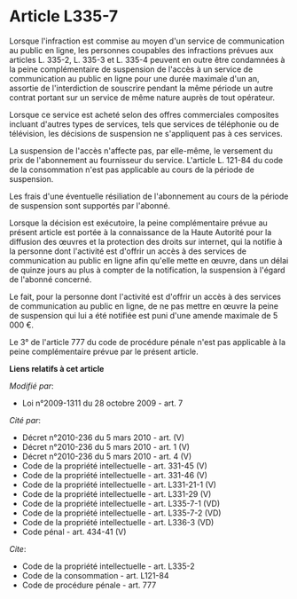 # Article L335-7

Lorsque l'infraction est commise au moyen d'un service de communication au public en ligne, les personnes coupables des
infractions prévues aux articles L. 335-2, L. 335-3 et L. 335-4 peuvent en outre être condamnées à la peine complémentaire de
suspension de l'accès à un service de communication au public en ligne pour une durée maximale d'un an, assortie de
l'interdiction de souscrire pendant la même période un autre contrat portant sur un service de même nature auprès de tout
opérateur. 

Lorsque ce service est acheté selon des offres commerciales composites incluant d'autres types de services, tels que services
de téléphonie ou de télévision, les décisions de suspension ne s'appliquent pas à ces services. 

La suspension de l'accès n'affecte pas, par elle-même, le versement du prix de l'abonnement au fournisseur du service.
L'article L. 121-84 du code de la consommation n'est pas applicable au cours de la période de suspension. 

Les frais d'une éventuelle résiliation de l'abonnement au cours de la période de suspension sont supportés par l'abonné. 

Lorsque la décision est exécutoire, la peine complémentaire prévue au présent article est portée à la connaissance de la
Haute Autorité pour la diffusion des œuvres et la protection des droits sur internet, qui la notifie à la personne dont
l'activité est d'offrir un accès à des services de communication au public en ligne afin qu'elle mette en œuvre, dans un
délai de quinze jours au plus à compter de la notification, la suspension à l'égard de l'abonné concerné. 

Le fait, pour la personne dont l'activité est d'offrir un accès à des services de communication au public en ligne, de ne pas
mettre en œuvre la peine de suspension qui lui a été notifiée est puni d'une amende maximale de 5 000 €. 

Le 3° de l'article 777 du code de procédure pénale n'est pas applicable à la peine complémentaire prévue par le présent
article.

**Liens relatifs à cet article**

_Modifié par_:

  - Loi n°2009-1311 du 28 octobre 2009 - art. 7

_Cité par_:

  - Décret n°2010-236 du 5 mars 2010 - art. (V)
  - Décret n°2010-236 du 5 mars 2010 - art. 1 (V)
  - Décret n°2010-236 du 5 mars 2010 - art. 4 (V)
  - Code de la propriété intellectuelle - art. 331-45 (V)
  - Code de la propriété intellectuelle - art. 331-46 (V)
  - Code de la propriété intellectuelle - art. L331-21-1 (V)
  - Code de la propriété intellectuelle - art. L331-29 (V)
  - Code de la propriété intellectuelle - art. L335-7-1 (VD)
  - Code de la propriété intellectuelle - art. L335-7-2 (VD)
  - Code de la propriété intellectuelle - art. L336-3 (VD)
  - Code pénal - art. 434-41 (V)

_Cite_:

  - Code de la propriété intellectuelle - art. L335-2
  - Code de la consommation - art. L121-84
  - Code de procédure pénale - art. 777
